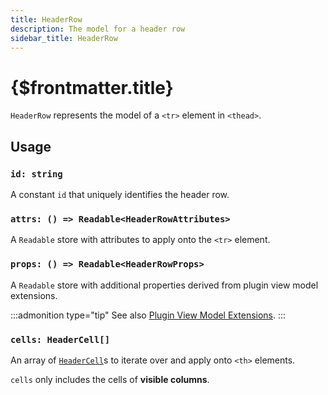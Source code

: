 ```yaml
---
title: HeaderRow
description: The model for a header row
sidebar_title: HeaderRow
---
```


<script>
  import { useHljs } from '$lib/utils/useHljs';
  useHljs('ts');
</script>

# {$frontmatter.title}

`HeaderRow` represents the model of a `<tr>` element in `<thead>`.

## Usage

### `id: string`

A constant `id` that uniquely identifies the header row.

### `attrs: () => Readable<HeaderRowAttributes>`

A `Readable` store with attributes to apply onto the `<tr>` element.

### `props: () => Readable<HeaderRowProps>`

A `Readable` store with additional properties derived from plugin view model extensions.

:::admonition type="tip"
See also [Plugin View Model Extensions](../plugins/overview#connecting-plugins-to-markup).
:::

### `cells: HeaderCell[]`

An array of [`HeaderCell`](../header-cell.md)s to iterate over and apply onto `<th>` elements.

`cells` only includes the cells of **visible columns**.
